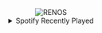 <div align="center">
<picture>
    <source media="(prefers-color-scheme: dark)" srcset="https://i.ibb.co/wFwQkPPB/output-gif.gif">
    <source media="(prefers-color-scheme: light)" srcset="https://i.ibb.co/wFwQkPPB/output-gif.gif">
    <img alt="RENOS" src="https://i.ibb.co/wFwQkPPB/output-gif.gif">
</picture>
<details>
<summary>Spotify Recently Played</summary>
<img src="https://spotify-recently-played-readme.vercel.app/api?user=31d6d6zerc5ct6kck32na2ozsqf4&unique=1&width=400" alt="Spotify" />
</details>
</div>

<!-- Image deletion URL: https://ibb.co/0RF9766m/4170d00f081ec43e3364a4d75713d9f8 -->